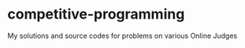 competitive-programming
=======================

My solutions and source codes for problems on various Online Judges
